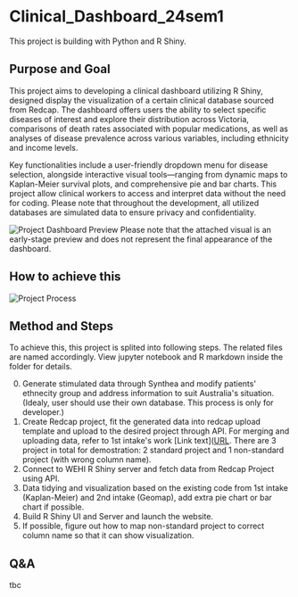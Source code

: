 # Clinical_Dashboard_24sem1

This project is building with Python and R Shiny.

## Purpose and Goal

This project aims to developing a clinical dashboard utilizing R Shiny, designed display the visualization of a certain clinical database sourced from Redcap. The dashboard offers users the ability to select specific diseases of interest and explore their distribution across Victoria, comparisons of death rates associated with popular medications, as well as analyses of disease prevalence across various variables, including ethnicity and income levels.

Key functionalities include a user-friendly dropdown menu for disease selection, alongside interactive visual tools—ranging from dynamic maps to Kaplan-Meier survival plots, and comprehensive pie and bar charts. This project allow clinical workers to access and interpret data without the need for coding. Please note that throughout the development, all utilized databases are simulated data to ensure privacy and confidentiality.

![Project Dashboard Preview](https://github.com/miayokka0926/Clinical_Dashboard_24sem1/blob/main/dashboard%20preview.png "Project Dashboard Preview")
Please note that the attached visual is an early-stage preview and does not represent the final appearance of the dashboard.

## How to achieve this
![Project Process](https://github.com/miayokka0926/Clinical_Dashboard_24sem1/blob/main/development%20process.png "Project Process")

## Method and Steps
To achieve this, this project is splited into following steps. The related files are named accordingly. View jupyter notebook and R markdown inside the folder for details.

  0. Generate stimulated data through Synthea and modify patients' ethnecity group and address information to suit Australia's situation. (Idealy, user should use their own database. This process is only for developer.)
  1. Create Redcap project, fit the generated data into redcap upload template and upload to the desired project through API. For merging and uploading data, refer to 1st intake's work [Link text]([URL](https://github.com/Clinical-Informatics-Collaborative/clinical_dashboards/tree/main/Redcap "Redcap Upload"). There are 3 project in total for demostration: 2 standard project and 1 non-standard project (with wrong column name).
  2. Connect to WEHI R Shiny server and fetch data from Redcap Project using API.
  3. Data tidying and visualization based on the existing code from 1st intake (Kaplan-Meier) and 2nd intake (Geomap), add extra pie chart or bar chart if possible.
  4. Build R Shiny UI and Server and launch the website.
  5. If possible, figure out how to map non-standard project to correct column name so that it can show visualization.

## Q&A
tbc
